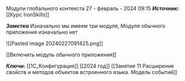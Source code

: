 
Модули глобального контекста
 27 - февраль - 2024  09:15 
***Источник:***  [[Курс IronSkills]] 

***Заметка*** 
Изначально мы имеем три модуля, Модуля обычного приложения изначально нет

![[Pasted image 20240227091425.png]]

[[Включить модуль обычного приложения]]


***Ключи:*** [[1С_Конфигурация]] [[2024 год]]  [[Занятие 11 Расширение свойств и методов объектов встроенного языка. Модель событий]]
